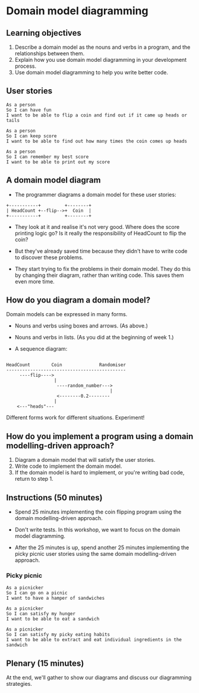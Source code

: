 # Domain model diagramming

## Learning objectives

1. Describe a domain model as the nouns and verbs in a program, and the relationships between them.
2. Explain how you use domain model diagramming in your development process.
3. Use domain model diagramming to help you write better code.

## User stories

```
As a person
So I can have fun
I want to be able to flip a coin and find out if it came up heads or tails
```

```
As a person
So I can keep score
I want to be able to find out how many times the coin comes up heads
```

```
As a person
So I can remember my best score
I want to be able to print out my score
```

## A domain model diagram

* The programmer diagrams a domain model for these user stories:

```
+-----------+         +--------+
| HeadCount +--flip-->+  Coin  |
+-----------+         +--------+
```

* They look at it and realise it's not very good.  Where does the score printing logic go? Is it really the responsibility of HeadCount to flip the coin?

* But they've already saved time because they didn't have to write code to discover these problems.

* They start trying to fix the problems in their domain model.  They do this by changing their diagram, rather than writing code.  This saves them even more time.

## How do you diagram a domain model?

Domain models can be expressed in many forms.

* Nouns and verbs using boxes and arrows. (As above.)

* Nouns and verbs in lists. (As you did at the beginning of week 1.)

* A sequence diagram:

```

HeadCount        Coin              Randomiser
---------------------------------------------
     ----flip---->
                  |
                   ----random_number--->
                                       |
                   <--------0.2--------
                  |
    <---"heads"---
```

Different forms work for different situations.  Experiment!

## How do you implement a program using a domain modelling-driven approach?

1. Diagram a domain model that will satisfy the user stories.
2. Write code to implement the domain model.
3. If the domain model is hard to implement, or you're writing bad code, return to step 1.

## Instructions (50 minutes)

* Spend 25 minutes implementing the coin flipping program using the domain modelling-driven approach.

* Don't write tests.  In this workshop, we want to focus on the domain model diagramming.

* After the 25 minutes is up, spend another 25 minutes implementing the picky picnic user stories using the same domain modelling-driven approach.

### Picky picnic

```
As a picnicker
So I can go on a picnic
I want to have a hamper of sandwiches
```

```
As a picnicker
So I can satisfy my hunger
I want to be able to eat a sandwich
```

```
As a picnicker
So I can satisfy my picky eating habits
I want to be able to extract and eat individual ingredients in the sandwich
```

## Plenary (15 minutes)

At the end, we'll gather to show our diagrams and discuss our diagramming strategies.
